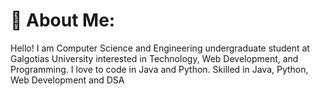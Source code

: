 # 💫 About Me:
Hello! I am Computer Science and Engineering undergraduate student at Galgotias University interested in Technology, Web Development, and Programming. I love to code in Java and Python. Skilled in Java, Python, Web Development and DSA
<!-- Proudly created with GPRM ( https://gprm.itsvg.in ) -->

